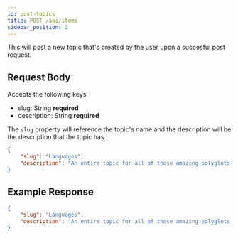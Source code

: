 ```yaml
---
id: post-topics
title: POST /api/items
sidebar_position: 2
---
```


This will post a new topic that's created by the user upon a succesful post request. 

## Request Body

Accepts the following keys:

- slug: String **required** 
- description: String **required**

The `slug` property will reference the topic's name and the description will be the description that the topic has.

```json
{
    "slug": "Languages",
    "description": "An entire topic for all of those amazing polyglots out there."
}
```

## Example Response

```json
{
    "slug": "Languages",
    "description": "An entire topic for all of those amazing polyglots out there."
}
```